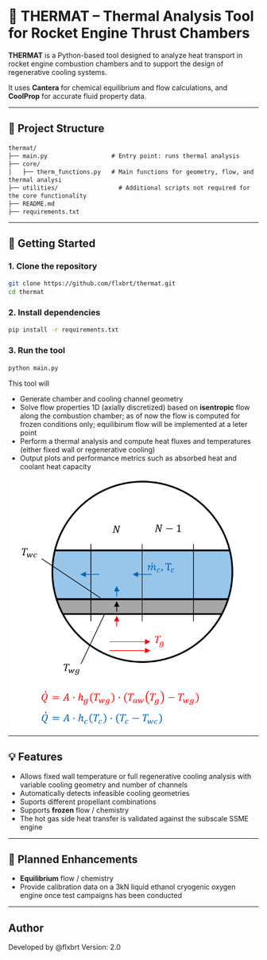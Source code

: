# 🚀 THERMAT – Thermal Analysis Tool for Rocket Engine Thrust Chambers

**THERMAT** is a Python-based tool designed to analyze heat transport in rocket engine combustion chambers and to support the design of regenerative cooling systems. 

It uses **Cantera** for chemical equilibrium and flow calculations, and **CoolProp** for accurate fluid property data.

---

## 📁 Project Structure

```plaintext
thermat/
├── main.py                  # Entry point: runs thermal analysis
├── core/              
│   ├── therm_functions.py	 # Main functions for geometry, flow, and thermal analysi
├── utilities/		           # Additional scripts not required for the core functionality
├── README.md
├── requirements.txt
```

---

## 🛫 Getting Started

### 1. Clone the repository

```bash
git clone https://github.com/flxbrt/thermat.git
cd thermat
```

### 2. Install dependencies

```bash
pip install -r requirements.txt
```

### 3. Run the tool
```bash
python main.py
```

This tool will
- Generate chamber and cooling channel geometry
- Solve flow properties 1D (axially discretized) based on **isentropic** flow along the combustion chamber; as of now the flow is computed for frozen conditions only; equilibirum flow will be implemented at a leter point
- Perform a thermal analysis and compute heat fluxes and temperatures (either fixed wall or regenerative cooling)
- Output plots and performance metrics such as absorbed heat and coolant heat capacity

![Wall Temperatures and Heat Fluxes computed for axially discretisated Chamber Wall](docs/Heat_Transfer_and_Discretizaztion_Regenerative_Cooling.png)

---

## 💡 Features
- Allows fixed wall temperature or full regenerative cooling analysis with variable cooling geometry and number of channels
- Automatically detects infeasible cooling geometries
- Suports different propellant combinations
- Supports **frozen** flow / chemistry
- The hot gas side heat transfer is validated against the subscale SSME engine

---

## 🚀 Planned Enhancements
- **Equilibrium** flow / chemistry
- Provide calibration data on a 3kN liquid ethanol cryogenic oxygen engine once test campaigns has been conducted

---

## Author
Developed by @flxbrt
Version: 2.0
